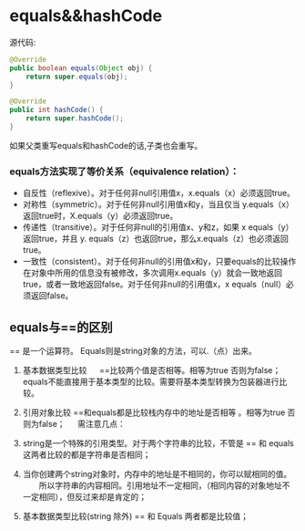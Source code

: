 

# equals&&hashCode

源代码:

```java
@Override
public boolean equals(Object obj) {
    return super.equals(obj);
}

@Override
public int hashCode() {
    return super.hashCode();
}
```

如果父类重写equals和hashCode的话,子类也会重写。





### equals方法实现了等价关系（equivalence relation）：
- 自反性（reflexive）。对于任何非null引用值x，x.equals（x）必须返回true。
- 对称性（symmetric）。对于任何非null引用值x和y，当且仅当 y.equals（x）返回true时，X.equals（y）必须返回true。
- 传递性（transitive）。对于任何非null的引用值x、y和z，如果 x equals（y）返回true，并且 y. equals（z）也返回true，那么x.equals（z）也必须返回true。
- 一致性（consistent）。对于任何非null的引用值x和y，只要equals的比较操作在对象中所用的信息没有被修改，多次调用x.equals（y）就会一致地返回true，或者一致地返回false。对于任何非null的引用值x，x equals（null）必须返回false。



## equals与==的区别

== 是一个运算符。
Equals则是string对象的方法，可以.（点）出来。 

1.  基本数据类型比较 　
    ==比较两个值是否相等。相等为true 否则为false； equals不能直接用于基本类型的比较。需要将基本类型转换为包装器进行比较。
2. 引用对象比较 
   ==和equals都是比较栈内存中的地址是否相等 。相等为true 否则为false； 　 
   需注意几点：
3. string是一个特殊的引用类型。对于两个字符串的比较，不管是 == 和 equals 这两者比较的都是字符串是否相同；

4. 当你创建两个string对象时，内存中的地址是不相同的，你可以赋相同的值。 　　所以字符串的内容相同。引用地址不一定相同，（相同内容的对象地址不一定相同），但反过来却是肯定的；

5. 基本数据类型比较(string 除外) == 和 Equals 两者都是比较值；